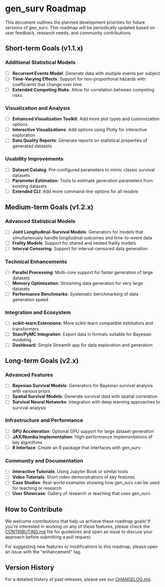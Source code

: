 # gen_surv Roadmap

This document outlines the planned development priorities for future versions of gen_surv. This roadmap will be periodically updated based on user feedback, research needs, and community contributions.

## Short-term Goals (v1.1.x)

### Additional Statistical Models
- [ ] **Recurrent Events Model**: Generate data with multiple events per subject
- [ ] **Time-Varying Effects**: Support for non-proportional hazards with coefficients that change over time
- [ ] **Extended Competing Risks**: Allow for correlation between competing risks

### Visualization and Analysis
- [ ] **Enhanced Visualization Toolkit**: Add more plot types and customization options
- [ ] **Interactive Visualizations**: Add options using Plotly for interactive exploration
- [ ] **Data Quality Reports**: Generate reports on statistical properties of generated datasets

### Usability Improvements
- [ ] **Dataset Catalog**: Pre-configured parameters to mimic classic survival datasets
- [ ] **Parameter Estimation**: Tools to estimate generation parameters from existing datasets
- [ ] **Extended CLI**: Add more command-line options for all models

## Medium-term Goals (v1.2.x)

### Advanced Statistical Models
- [ ] **Joint Longitudinal-Survival Models**: Generators for models that simultaneously handle longitudinal outcomes and time-to-event data
- [ ] **Frailty Models**: Support for shared and nested frailty models
- [ ] **Interval Censoring**: Support for interval-censored data generation

### Technical Enhancements
- [ ] **Parallel Processing**: Multi-core support for faster generation of large datasets
- [ ] **Memory Optimization**: Streaming data generation for very large datasets
- [ ] **Performance Benchmarks**: Systematic benchmarking of data generation speed

### Integration and Ecosystem
- [ ] **scikit-learn Extensions**: More scikit-learn compatible estimators and transformers
- [ ] **Stan/PyMC Integration**: Export data in formats suitable for Bayesian modeling
- [ ] **Dashboard**: Simple Streamlit app for data exploration and generation

## Long-term Goals (v2.x)

### Advanced Features
- [ ] **Bayesian Survival Models**: Generators for Bayesian survival analysis with various priors
- [ ] **Spatial Survival Models**: Generate survival data with spatial correlation
- [ ] **Survival Neural Networks**: Integration with deep learning approaches to survival analysis

### Infrastructure and Performance
- [ ] **GPU Acceleration**: Optional GPU support for large dataset generation
- [ ] **JAX/Numba Implementation**: High-performance implementations of key algorithms
- [ ] **R Interface**: Create an R package that interfaces with gen_surv

### Community and Documentation
- [ ] **Interactive Tutorials**: Using Jupyter Book or similar tools
- [ ] **Video Tutorials**: Short video demonstrations of key features
- [ ] **Case Studies**: Real-world examples showing how gen_surv can be used for teaching or research
- [ ] **User Showcase**: Gallery of research or teaching that uses gen_surv

## How to Contribute

We welcome contributions that help us achieve these roadmap goals! If you're interested in working on any of these features, please check the [CONTRIBUTING.md](CONTRIBUTING.md) file for guidelines and open an issue to discuss your approach before submitting a pull request.

For suggesting new features or modifications to this roadmap, please open an issue with the "enhancement" tag.

## Version History

For a detailed history of past releases, please see our [CHANGELOG.md](CHANGELOG.md).
